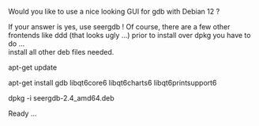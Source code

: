 Would you like to use a nice looking GUI for gdb with Debian 12 ? 

If your answer is yes, use seergdb !
Of course, there are a few other frontends like ddd (that looks ugly ...) 
prior to install over dpkg  you have to do ...  
install all other deb files needed.

apt-get update

apt-get install gdb libqt6core6 libqt6charts6 libqt6printsupport6 

dpkg -i seergdb-2.4_amd64.deb 

Ready ...
